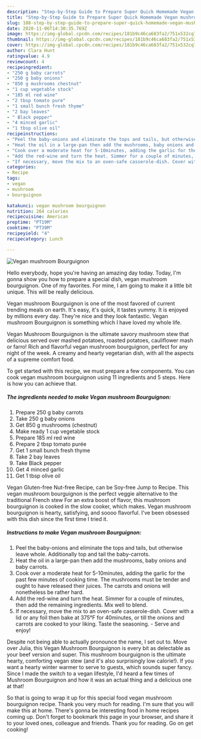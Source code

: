 ```yaml
---
description: "Step-by-Step Guide to Prepare Super Quick Homemade Vegan mushroom Bourguignon"
title: "Step-by-Step Guide to Prepare Super Quick Homemade Vegan mushroom Bourguignon"
slug: 188-step-by-step-guide-to-prepare-super-quick-homemade-vegan-mushroom-bourguignon
date: 2020-11-06T14:30:35.769Z
image: https://img-global.cpcdn.com/recipes/181b9c46ca683fa2/751x532cq70/vegan-mushroom-bourguignon-recipe-main-photo.jpg
thumbnail: https://img-global.cpcdn.com/recipes/181b9c46ca683fa2/751x532cq70/vegan-mushroom-bourguignon-recipe-main-photo.jpg
cover: https://img-global.cpcdn.com/recipes/181b9c46ca683fa2/751x532cq70/vegan-mushroom-bourguignon-recipe-main-photo.jpg
author: Clara Hunt
ratingvalue: 4.9
reviewcount: 4
recipeingredient:
- "250 g baby carrots"
- "250 g baby onions"
- "850 g mushrooms chestnut"
- "1 cup vegetable stock"
- "185 ml red wine"
- "2 tbsp tomato pure"
- "1 small bunch fresh thyme"
- "2 bay leaves"
- " Black pepper"
- "4 minced garlic"
- "1 tbsp olive oil"
recipeinstructions:
- "Peel the baby-onions and eliminate the tops and tails, but otherwise leave whole. Additionally top and tail the baby-carrots."
- "Heat the oil in a large-pan then add the mushrooms, baby onions and baby carrots."
- "Cook over a moderate heat for 5-10minutes, adding the garlic for the past few minutes of cooking time. The mushrooms must be tender and ought to have released their juices. The carrots and onions will nonetheless be rather hard."
- "Add the red-wine and turn the heat. Simmer for a couple of minutes, then add the remaining ingredients. Mix well to blend."
- "If necessary, move the mix to an oven-safe casserole-dish. Cover with a lid or any foil then bake at 375°F for 40minutes, or till the onions and carrots are cooked to your liking. Taste the seasoning. Serve and enjoy!"
categories:
- Recipe
tags:
- vegan
- mushroom
- bourguignon

katakunci: vegan mushroom bourguignon 
nutrition: 264 calories
recipecuisine: American
preptime: "PT19M"
cooktime: "PT39M"
recipeyield: "4"
recipecategory: Lunch

---
```



![Vegan mushroom Bourguignon](https://img-global.cpcdn.com/recipes/181b9c46ca683fa2/751x532cq70/vegan-mushroom-bourguignon-recipe-main-photo.jpg)

Hello everybody, hope you're having an amazing day today. Today, I'm gonna show you how to prepare a special dish, vegan mushroom bourguignon. One of my favorites. For mine, I am going to make it a little bit unique. This will be really delicious.

Vegan mushroom Bourguignon is one of the most favored of current trending meals on earth. It's easy, it's quick, it tastes yummy. It is enjoyed by millions every day. They're nice and they look fantastic. Vegan mushroom Bourguignon is something which I have loved my whole life.

Vegan Mushroom Bourguignon is the ultimate savory mushroom stew that delicious served over mashed potatoes, roasted potatoes, cauliflower mash or farro! Rich and flavorful vegan mushroom bourguignon, perfect for any night of the week. A creamy and hearty vegetarian dish, with all the aspects of a supreme comfort food.


To get started with this recipe, we must prepare a few components. You can cook vegan mushroom bourguignon using 11 ingredients and 5 steps. Here is how you can achieve that.

<!--inarticleads1-->

##### The ingredients needed to make Vegan mushroom Bourguignon:

1. Prepare 250 g baby carrots
1. Take 250 g baby onions
1. Get 850 g mushrooms (chestnut)
1. Make ready 1 cup vegetable stock
1. Prepare 185 ml red wine
1. Prepare 2 tbsp tomato purée
1. Get 1 small bunch fresh thyme
1. Take 2 bay leaves
1. Take  Black pepper
1. Get 4 minced garlic
1. Get 1 tbsp olive oil


Vegan Gluten-free Nut-free Recipe, can be Soy-free Jump to Recipe. This vegan mushroom bourguignon is the perfect veggie alternative to the traditional French stew For an extra boost of flavor, this mushroom bourguignon is cooked in the slow cooker, which makes. Vegan mushroom bourguignon is hearty, satisfying, and soooo flavorful. I&#39;ve been obsessed with this dish since the first time I tried it. 

<!--inarticleads2-->

##### Instructions to make Vegan mushroom Bourguignon:

1. Peel the baby-onions and eliminate the tops and tails, but otherwise leave whole. Additionally top and tail the baby-carrots.
1. Heat the oil in a large-pan then add the mushrooms, baby onions and baby carrots.
1. Cook over a moderate heat for 5-10minutes, adding the garlic for the past few minutes of cooking time. The mushrooms must be tender and ought to have released their juices. The carrots and onions will nonetheless be rather hard.
1. Add the red-wine and turn the heat. Simmer for a couple of minutes, then add the remaining ingredients. Mix well to blend.
1. If necessary, move the mix to an oven-safe casserole-dish. Cover with a lid or any foil then bake at 375°F for 40minutes, or till the onions and carrots are cooked to your liking. Taste the seasoning. - Serve and enjoy!


Despite not being able to actually pronounce the name, I set out to. Move over Julia, this Vegan Mushroom Bourguignon is every bit as delectable as your beef version and super. This mushroom bourguignon is the ultimate hearty, comforting vegan stew (and it&#39;s also surprisingly low calorie!). If you want a hearty winter warmer to serve to guests, which sounds super fancy. Since I made the switch to a vegan lifestyle, I&#39;d heard a few times of Mushroom Bourguignon and how it was an actual thing and a delicious one at that! 

So that is going to wrap it up for this special food vegan mushroom bourguignon recipe. Thank you very much for reading. I'm sure that you will make this at home. There's gonna be interesting food in home recipes coming up. Don't forget to bookmark this page in your browser, and share it to your loved ones, colleague and friends. Thank you for reading. Go on get cooking!
